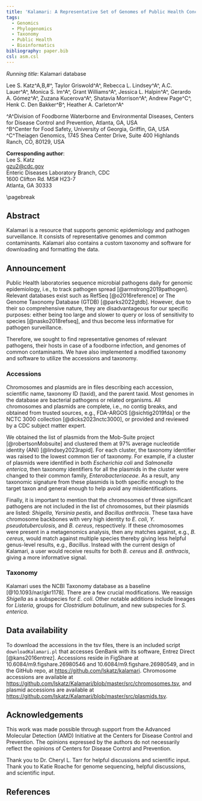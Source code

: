 ```yaml
---
title: 'Kalamari: A Representative Set of Genomes of Public Health Concern'
tags:
  - Genomics
  - Phylogenomics
  - Taxonomy
  - Public Health
  - Bioinformatics
bibliography: paper.bib
csl: asm.csl
---
```


_Running title_: Kalamari database

  Lee S. Katz^A,B,#^,
  Taylor Griswold^A^,
  Rebecca L. Lindsey^A^,
  A.C. Lauer^A^,
  Monica S. Im^A^,
  Grant Williams^A^,
  Jessica L. Halpin^A^,
  Gerardo A. Gómez^A^,
  Zuzana Kucerova^A^,
  Shatavia Morrison^A^,
  Andrew Page^C^,
  Henk C. Den Bakker^B^,
  Heather A. Carleton^A^

^A^Division of Foodborne Waterborne and Environmental Diseases, Centers for Disease Control and Prevention, Atlanta, GA, USA  
^B^Center for Food Safety, University of Georgia, Griffin, GA, USA  
^C^Theiagen Genomics, 1745 Shea Center Drive, Suite 400 Highlands Ranch, CO, 80129, USA  

**Corresponding author**:  
Lee S. Katz  
<gzu2@cdc.gov>  
Enteric Diseases Laboratory Branch, CDC  
1600 Clifton Rd. MS# H23-7  
Atlanta, GA 30333

\pagebreak

## Abstract

Kalamari is a resource that supports genomic epidemiology and pathogen surveillance.
It consists of representative genomes and common contaminants.
Kalamari also contains a custom taxonomy and software for downloading and formatting the data.

## Announcement

Public Health laboratories sequence microbial pathogens daily for genomic epidemiology, i.e., to track pathogen spread [@armstrong2019pathogen].
Relevant databases exist such as RefSeq [@o2016reference] or The Genome Taxonomy Database (GTDB) [@parks2022gtdb].
However, due to their so comprehensive nature,
they are disadvantageous for our specific purposes:
either being too large and slower to query or loss of sensitivity to species [@nasko2018refseq], and thus become less informative for pathogen surveillance.

Therefore, we sought to find representative genomes of relevant pathogens, their hosts in case of a foodborne infection, and genomes of common contaminants.
We have also implemented a modified taxonomy and software to utilize the accessions and taxonomy.

### Accessions

Chromosomes and plasmids are in files describing each accession, scientific name, taxonomy ID (taxid), and the parent taxid.
Most genomes in the database are bacterial pathogens or related organisms.
All chromosomes and plasmids are complete, i.e., no contig breaks,
and obtained from trusted sources, e.g., FDA-ARGOS [@sichtig2019fda] or the NCTC 3000 collection [@dicks2023nctc3000], or provided and reviewed by a CDC subject matter expert.

We obtained the list of plasmids from the Mob-Suite project [@robertsonMobsuite]
and clustered them at 97% average nucleotide identity (ANI) [@lindsey2023rapid].
For each cluster, the taxonomy identifier was raised to the lowest common tier of taxonomy.
For example, if a cluster of plasmids were identified in both _Escherichia coli_ and _Salmonella enterica_, then taxonomy identifiers for all the plasmids in the cluster were changed to their common family, _Enterobacteriaceae_.
As a result, any taxonomic signature from these plasmids
is both specific enough to the target taxon and general enough to help avoid any misidentifications.

Finally, it is important to mention that the chromosomes of three significant pathogens are not included in the list of chromosomes, but their plasmids are listed:
_Shigella_, _Yersinia pestis_, and _Bacillus anthracis_.
These taxa have chromosome backbones with very high identity to
_E. coli_, _Y. pseudotuberculosis_, and _B. cereus_, respectively.
If these chromosomes were present in a metagenomics analysis,
then any matches against, e.g., _B. cereus_, would match against multiple species thereby giving less helpful genus-level results, e.g., _Bacillus_.
Instead with the current design of Kalamari, a user would receive results
for both _B. cereus_ and _B. anthracis_, giving a more informative signal.

### Taxonomy

Kalamari uses the NCBI Taxonomy database as a baseline [@10.1093/nar/gkr1178].
There are a few crucial modifications.
We reassign _Shigella_ as a subspecies for _E. coli_.
Other notable additions include lineages for _Listeria_,
groups for _Clostridium botulinum_,
and new subspecies for _S. enterica_.

## Data availability

To download the accessions in the tsv files, there is an included script
`downloadKalamari.pl` that accesses GenBank with its software, Entrez Direct [@kans2016entrez].
Accessions reside in FigShare at
10.6084/m9.figshare.26980546
and 10.6084/m9.figshare.26980549,
and in the GitHub repo, at <https://github.com/lskatz/kalamari>.
Chromosome accessions are available at <https://github.com/lskatz/Kalamari/blob/master/src/chromosomes.tsv>,
and plasmid accessions are available at <https://github.com/lskatz/Kalamari/blob/master/src/plasmids.tsv>.

## Acknowledgements

This work was made possible through support from the Advanced Molecular Detection (AMD) Initiative at the Centers for Disease Control and Prevention.
The opinions expressed by the authors do not necessarily reflect the opinions of Centers for Disease Control and Prevention.

Thank you to Dr. Cheryl L. Tarr for helpful discussions and scientific input.
Thank you to Katie Roache for genome sequencing, helpful discussions, and scientific input.

## References
